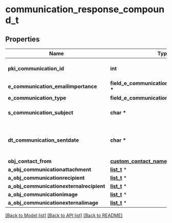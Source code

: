 # communication_response_compound_t

## Properties
Name | Type | Description | Notes
------------ | ------------- | ------------- | -------------
**pki_communication_id** | **int** | The unique ID of the Communication. | 
**e_communication_emailimportance** | **field_e_communication_emailimportance_t \*** |  | [optional] 
**e_communication_type** | **field_e_communication_type_t \*** |  | 
**s_communication_subject** | **char \*** | The Subject of the Communication | 
**dt_communication_sentdate** | **char \*** | The send date and time at which the Communication was sent. | 
**obj_contact_from** | [**custom_contact_name_response_t**](custom_contact_name_response.md) \* |  | 
**a_obj_communicationattachment** | [**list_t**](communicationattachment_response_compound.md) \* |  | 
**a_obj_communicationrecipient** | [**list_t**](communicationrecipient_response_compound.md) \* |  | 
**a_obj_communicationexternalrecipient** | [**list_t**](communicationexternalrecipient_response_compound.md) \* |  | 
**a_obj_communicationimage** | [**list_t**](communicationimage_response_compound.md) \* |  | 
**a_obj_communicationexternalimage** | [**list_t**](communicationexternalimage_response_compound.md) \* |  | 

[[Back to Model list]](../README.md#documentation-for-models) [[Back to API list]](../README.md#documentation-for-api-endpoints) [[Back to README]](../README.md)



